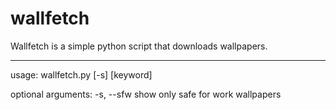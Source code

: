 # wallfetch

Wallfetch is a simple python script that downloads wallpapers.

---

usage: wallfetch.py [-s] [keyword]

optional arguments:
  -s, --sfw   show only safe for work wallpapers
